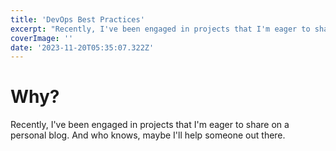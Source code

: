 ```yaml
---
title: 'DevOps Best Practices'
excerpt: "Recently, I've been engaged in projects that I'm eager to share on a personal blog. And who knows, maybe I'll help someone out there."
coverImage: ''
date: '2023-11-20T05:35:07.322Z'
---
```


# Why?

Recently, I've been engaged in projects that I'm eager to share on a personal blog. And who knows, maybe I'll help someone out there.
